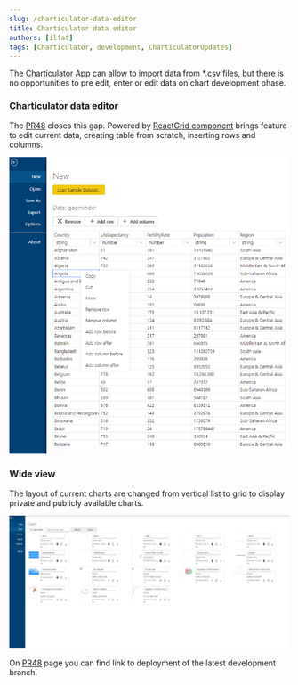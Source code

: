 ```yaml
---
slug: /charticulator-data-editor
title: Charticulator data editor
authors: [ilfat]
tags: [Charticulator, development, CharticulatorUpdates]
---
```


The [Charticulator App](https://ilfat-galiev.im/charticulator/) can allow to import data from *.csv files, but there is no opportunities to pre edit, enter or edit data on chart development phase.

### Charticulator data editor

The [PR48](https://github.com/zBritva/charticulator/pull/48) closes this gap. Powered by [ReactGrid component](https://reactgrid.com/) brings feature to edit current data, creating table from scratch, inserting rows and columns.

![Table editor](table-editor.png)

### Wide view

The layout of current charts are changed from vertical list to grid to display private and publicly available charts.

![Charts list](charts.png)

On [PR48](https://github.com/zBritva/charticulator/pull/48) page you can find link to deployment of the latest development branch.
 